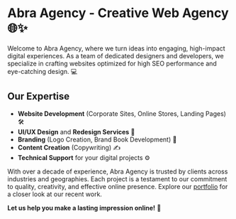 # Abra Agency - Creative Web Agency 🌐✨

Welcome to Abra Agency, where we turn ideas into engaging, high-impact digital experiences. As a team of dedicated designers and developers, we specialize in crafting websites optimized for high SEO performance and eye-catching design. 💻

## Our Expertise
- **Website Development** (Corporate Sites, Online Stores, Landing Pages) 🛠️
- **UI/UX Design** and **Redesign Services** 🎨
- **Branding** (Logo Creation, Brand Book Development) 📘
- **Content Creation** (Copywriting) ✍️
- **Technical Support** for your digital projects ⚙️

With over a decade of experience, Abra Agency is trusted by clients across industries and geographies. Each project is a testament to our commitment to quality, creativity, and effective online presence. Explore our [portfolio](https://abra.agency/en/portfolio) for a closer look at our recent work.

**Let us help you make a lasting impression online!** 🚀

